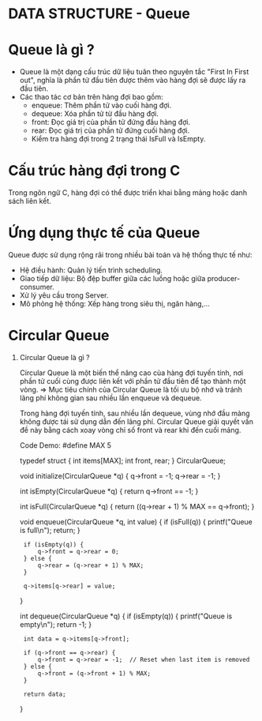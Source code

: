 # DATA STRUCTURE - Queue

# Queue là gì ?

- Queue là một dạng cấu trúc dữ liệu tuân theo nguyên tắc "First In First out", nghĩa là phần tử đầu tiên được thêm vào hàng đợi sẽ được lấy ra đầu tiên.
- Các thao tác cơ bản trên hàng đợi bao gồm:
    + enqueue: Thêm phần tử vào cuối hàng đợi.
    + dequeue: Xóa phần tử từ đầu hàng đợi.
    + front: Đọc giá trị của phần tử đứng đầu hàng đợi.
    + rear: Đọc giá trị của phần tử đứng cuối hàng đợi.
    + Kiểm tra hàng đợi trong 2 trạng thái IsFull và IsEmpty.

# Cấu trúc hàng đợi trong C

Trong ngôn ngữ C, hàng đợi có thể được triển khai bằng mảng hoặc danh sách liên kết.

# Ứng dụng thực tế của Queue

Queue được sử dụng rộng rãi trong nhiều bài toán và hệ thống thực tế như:
- Hệ điều hành: Quản lý tiến trình scheduling.
- Giao tiếp dữ liệu: Bộ đệp buffer giữa các luồng hoặc giữa producer-consumer.
- Xử lý yêu cầu trong Server.
- Mô phỏng hệ thống: Xếp hàng trong siêu thị, ngân hàng,...

# Circular Queue

1. Circular Queue là gì ?
        
    Circular Queue là một biến thể nâng cao của hàng đợi tuyến tính, nơi phần tử cuối cùng được liên kết với phần tử đầu tiên để tạo thành một vòng.
    => Mục tiêu chính của Circular Queue là  tối ưu bộ nhớ và tránh lãng phí không gian sau nhiều lần enqueue và dequeue.

    Trong hàng đợi tuyến tính, sau nhiều lần dequeue, vùng nhớ đầu mảng không được tái sử dụng dẫn đến lãng phí. Circular Queue giải quyết vấn đề này bằng cách xoay vòng chỉ số front và rear khi đến cuối mảng.

    Code Demo:
    #define MAX 5

    typedef struct {
        int items[MAX];
        int front, rear;
    } CircularQueue;

    void initialize(CircularQueue *q) {
        q->front = -1;
        q->rear = -1;
    }

    int isEmpty(CircularQueue *q) {
        return q->front == -1;
    }

    int isFull(CircularQueue *q) {
        return ((q->rear + 1) % MAX == q->front);
    }

    void enqueue(CircularQueue *q, int value) {
        if (isFull(q)) {
            printf("Queue is full\n");
            return;
        }

        if (isEmpty(q)) {
            q->front = q->rear = 0;
        } else {
            q->rear = (q->rear + 1) % MAX;
        }

        q->items[q->rear] = value;
    }

    int dequeue(CircularQueue *q) {
        if (isEmpty(q)) {
            printf("Queue is empty\n");
            return -1;
        }

        int data = q->items[q->front];

        if (q->front == q->rear) {
            q->front = q->rear = -1;  // Reset when last item is removed
        } else {
            q->front = (q->front + 1) % MAX;
        }

        return data;
    }
